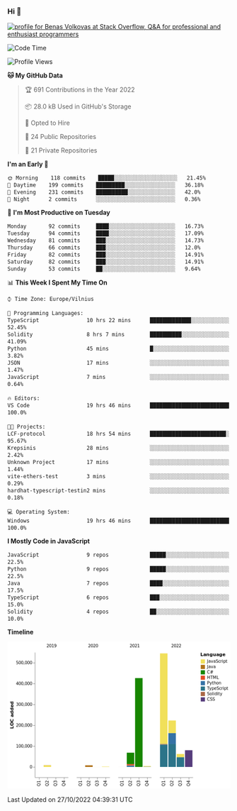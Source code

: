 ### Hi 👋
<a href="https://stackoverflow.com/users/14954249/benas-volkovas"><img src="https://stackoverflow.com/users/flair/14954249.png?theme=dark" width="208" height="58" alt="profile for Benas Volkovas at Stack Overflow, Q&amp;A for professional and enthusiast programmers" title="profile for Benas Volkovas at Stack Overflow, Q&amp;A for professional and enthusiast programmers"></a>

<!--START_SECTION:waka-->
![Code Time](http://img.shields.io/badge/Code%20Time-1%2C019%20hrs%2020%20mins-blue)

![Profile Views](http://img.shields.io/badge/Profile%20Views-0-blue)

**🐱 My GitHub Data** 

> 🏆 691 Contributions in the Year 2022
 > 
> 📦 28.0 kB Used in GitHub's Storage 
 > 
> 💼 Opted to Hire
 > 
> 📜 24 Public Repositories 
 > 
> 🔑 21 Private Repositories  
 > 
**I'm an Early 🐤** 

```text
🌞 Morning    118 commits    █████░░░░░░░░░░░░░░░░░░░░   21.45% 
🌆 Daytime    199 commits    █████████░░░░░░░░░░░░░░░░   36.18% 
🌃 Evening    231 commits    ██████████░░░░░░░░░░░░░░░   42.0% 
🌙 Night      2 commits      ░░░░░░░░░░░░░░░░░░░░░░░░░   0.36%

```
📅 **I'm Most Productive on Tuesday** 

```text
Monday       92 commits     ████░░░░░░░░░░░░░░░░░░░░░   16.73% 
Tuesday      94 commits     ████░░░░░░░░░░░░░░░░░░░░░   17.09% 
Wednesday    81 commits     ███░░░░░░░░░░░░░░░░░░░░░░   14.73% 
Thursday     66 commits     ███░░░░░░░░░░░░░░░░░░░░░░   12.0% 
Friday       82 commits     ███░░░░░░░░░░░░░░░░░░░░░░   14.91% 
Saturday     82 commits     ███░░░░░░░░░░░░░░░░░░░░░░   14.91% 
Sunday       53 commits     ██░░░░░░░░░░░░░░░░░░░░░░░   9.64%

```


📊 **This Week I Spent My Time On** 

```text
⌚︎ Time Zone: Europe/Vilnius

💬 Programming Languages: 
TypeScript               10 hrs 22 mins      █████████████░░░░░░░░░░░░   52.45% 
Solidity                 8 hrs 7 mins        ██████████░░░░░░░░░░░░░░░   41.09% 
Python                   45 mins             █░░░░░░░░░░░░░░░░░░░░░░░░   3.82% 
JSON                     17 mins             ░░░░░░░░░░░░░░░░░░░░░░░░░   1.47% 
JavaScript               7 mins              ░░░░░░░░░░░░░░░░░░░░░░░░░   0.64%

🔥 Editors: 
VS Code                  19 hrs 46 mins      █████████████████████████   100.0%

🐱‍💻 Projects: 
LCF-protocol             18 hrs 54 mins      ████████████████████████░   95.67% 
Krepsinis                28 mins             ░░░░░░░░░░░░░░░░░░░░░░░░░   2.42% 
Unknown Project          17 mins             ░░░░░░░░░░░░░░░░░░░░░░░░░   1.44% 
vite-ethers-test         3 mins              ░░░░░░░░░░░░░░░░░░░░░░░░░   0.29% 
hardhat-typescript-testin2 mins              ░░░░░░░░░░░░░░░░░░░░░░░░░   0.18%

💻 Operating System: 
Windows                  19 hrs 46 mins      █████████████████████████   100.0%

```

**I Mostly Code in JavaScript** 

```text
JavaScript               9 repos             █████░░░░░░░░░░░░░░░░░░░░   22.5% 
Python                   9 repos             █████░░░░░░░░░░░░░░░░░░░░   22.5% 
Java                     7 repos             ████░░░░░░░░░░░░░░░░░░░░░   17.5% 
TypeScript               6 repos             ███░░░░░░░░░░░░░░░░░░░░░░   15.0% 
Solidity                 4 repos             ██░░░░░░░░░░░░░░░░░░░░░░░   10.0%

```


**Timeline**

![Chart not found](https://raw.githubusercontent.com/BenasVolkovas/BenasVolkovas/main/charts/bar_graph.png) 


 Last Updated on 27/10/2022 04:39:31 UTC
<!--END_SECTION:waka-->
